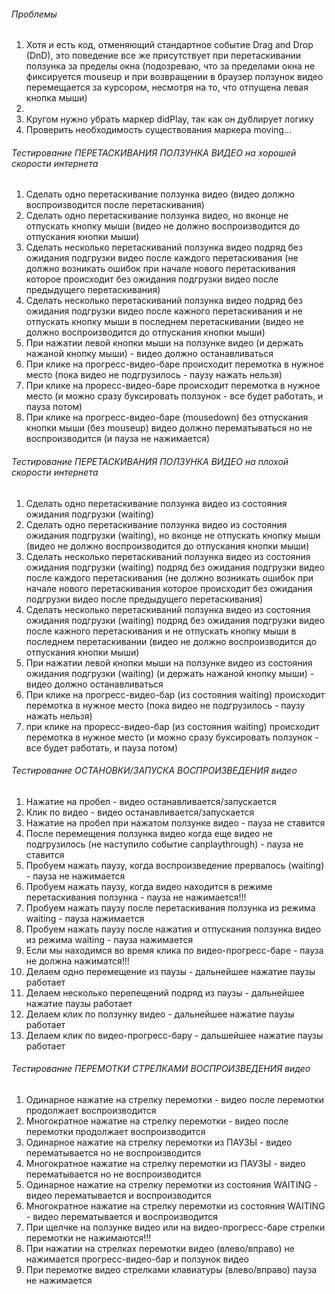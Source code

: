 ###### Проблемы
1. Хотя и есть код, отменяющий стандартное событие Drag and Drop (DnD), это поведение все же присутствует при перетаскивании ползунка за пределы окна (подозреваю, что за пределами окна не фиксируется mouseup и при возвращении в браузер ползунок видео перемещается за курсором, несмотря на то, что отпущена левая кнопка мыши)
2. 
3. Кругом нужно убрать маркер didPlay, так как он дублирует логику 
4. Проверить необходимость существования маркера moving...

###### Тестирование ПЕРЕТАСКИВАНИЯ ПОЛЗУНКА ВИДЕО на хорошей скорости интернета
1. Сделать одно перетаскивание ползунка видео (видео должно воспроизводится после перетаскивания)
2. Сделать одно перетаскивание ползунка видео, но вконце не отпускать кнопку мыши (видео не должно воспроизводится до отпускания кнопки мыши)
3. Сделать несколько перетаскиваний ползунка видео подряд без ожидания подгрузки видео после каждого перетаскивания (не должно возникать ошибок при начале нового перетаскивания которое происходит без ожидания подгрузки видео после предыдущего перетаскивания)
4. Сделать несколько перетаскиваний ползунка видео подряд без ожидания подгрузки видео после кажного перетаскивания и не отпускать кнопку мыши в последнем перетаскивании (видео не должно воспроизводится до отпускания кнопки мыши)
5. При нажатии левой кнопки мыши на ползунке видео (и держать нажаной кнопку мыши) - видео должно останавливаться
6. При клике на прогресс-видео-баре происходит перемотка в нужное место (пока видео не подгрузилось - паузу нажать нельзя)
7. При клике на проресс-видео-баре происходит перемотка в нужное место (и можно сразу буксировать ползунок - все будет работать, и пауза потом)
8. При клике на прогресс-видео-баре (mousedown) без отпускания кнопки мыши (без mouseup) видео должно перематываться но не воспроизводится (и пауза не нажимается)

###### Тестирование ПЕРЕТАСКИВАНИЯ ПОЛЗУНКА ВИДЕО на плохой скорости интернета
1. Сделать одно перетаскивание ползунка видео из состояния ожидания подгрузки (waiting)
2. Сделать одно перетаскивание ползунка видео из состояния ожидания подгрузки (waiting), но вконце не отпускать кнопку мыши (видео не должно воспроизводится до отпускания кнопки мыши)
3. Сделать несколько перетаскиваний ползунка видео из состояния ожидания подгрузки (waiting) подряд без ожидания подгрузки видео после каждого перетаскивания (не должно возникать ошибок при начале нового перетаскивания которое происходит без ожидания подгрузки видео после предыдущего перетаскивания)
4. Сделать несколько перетаскиваний ползунка видео из состояния ожидания подгрузки (waiting) подряд без ожидания подгрузки видео после кажного перетаскивания и не отпускать кнопку мыши в последнем перетаскивании (видео не должно воспроизводится до отпускания кнопки мыши)
5. При нажатии левой кнопки мыши на ползунке видео из состояния ожидания подгрузки (waiting) (и держать нажаной кнопку мыши) - видео должно останавливаться
6. При клике на прогресс-видео-бар (из состояния waiting) происходит перемотка в нужное место (пока видео не подгрузилось - паузу нажать нельзя)
7. при клике на проресс-видео-бар (из состояния waiting) происходит перемотка в нужное место (и можно сразу буксировать ползунок - все будет работать, и пауза потом)

###### Тестирование ОСТАНОВКИ/ЗАПУСКА ВОСПРОИЗВЕДЕНИЯ видео
1. Нажатие на пробел - видео останавливается/запускается
2. Клик по видео - видео останавливается/запускается
3. Нажатие на пробел при нажатом ползунке видео - пауза не ставится
4. После перемещения ползунка видео когда еще видео не подгрузилось (не наступило событие canplaythrough) - пауза не ставится
5. Пробуем нажать паузу, когда воспроизведение прервалось (waiting) - пауза не нажимается
6. Пробуем нажать паузу, когда видео находится в режиме перетаскивания ползунка - пауза не нажимается!!!
7. Пробуем нажать паузу после перетаскивания ползунка из режима waiting - пауза нажимается
8. Пробуем нажать паузу после нажатия и отпускания ползунка видео из режима waiting - пауза нажимается
9. Если мы находимся во время клика по видео-прогресс-баре - пауза не должна нажиматся!!!
10. Делаем одно перемещение из паузы - дальнейшее нажатие паузы работает
11. Делаем несколько перепещений подряд из паузы - дальнейшее нажатие паузы работает
12. Делаем клик по ползунку видео - дальнейшее нажатие паузы работает
13. Делаем клик по видео-прогресс-бару - дальшейшее нажатие паузы работает

###### Тестирование ПЕРЕМОТКИ СТРЕЛКАМИ ВОСПРОИЗВЕДЕНИЯ видео
1. Одинарное нажатие на стрелку перемотки - видео после перемотки продолжает воспроизводится
2. Многократное нажатие на стрелку перемотки - видео после перемотки продолжает воспроизводится
3. Одинарное нажатие на стрелку перемотки из ПАУЗЫ - видео перематывается но не воспроизводится
4. Многократное нажатие на стрелку перемотки из ПАУЗЫ - видео перематывается но не воспроизводится
5. Одинарное нажатие на стрелку перемотки из состояния WAITING - видео перематывается и воспроизводится
6. Многократное нажатие на стрелку перемотки из состояния WAITING - видео перематывается и воспроизводится
7. При щелчке на ползунке видео или на видео-прогресс-баре стрелки перемотки не нажимаются!!!
8. При нажатии на стрелках перемотки видео (влево/вправо) не нажимается прогресс-видео-бар и ползунок видео
9. При перемотке видео стрелками клавиатуры (влево/вправо) пауза не нажимается

